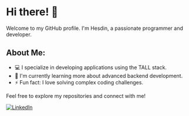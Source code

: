 # Hi there! 👋

Welcome to my GitHub profile. I'm Hesdin, a passionate programmer and developer.

## About Me:
- 💻 I specialize in developing applications using the TALL stack.
- 🌱 I'm currently learning more about advanced backend development.
- ⚡ Fun fact: I love solving complex coding challenges.

Feel free to explore my repositories and connect with me!

[![LinkedIn](https://img.shields.io/badge/LinkedIn-Hesdin%20Mukhsin-blue)](https://www.linkedin.com/in/hesdin-mukhsin/)

